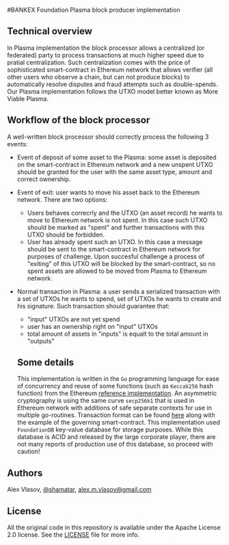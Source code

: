 #BANKEX Foundation Plasma block producer implementation

## Technical overview

In Plasma implementation the block processor allows a centralized (or federated) party to process transactions at much higher speed due to pratial centralization. Such centralization comes with the price of sophisticated smart-contract in Ethereum network that allows verifier (all other users who observe a chain, but can not produce blocks) to automatically resolve disputes and fraud attempts such as double-spends. Our Plasma implementation follows the UTXO model better known as More Viable Plasma.

## Workflow of the block processor

A well-written block processor should correctly process the following 3 events:
- Event of deposit of some asset to the Plasma: some asset is deposited on the smart-contract in Ethereum network and a new unspent UTXO should be granted for the user with the same asset type, amount and correct ownership.
- Event of exit: user wants to move his asset back to the Ethereum network. There are two options:
  - Users behaves correcrly and the UTXO (an asset record) he wants to move to Ethereum network is not spent. In this case such UTXO should be marked as "spent" and further transactions with this UTXO should be forbidden.
  - User has already spent such an UTXO. In this case a message should be sent to the smart-contract in Ethereum network for purposes of challenge. Upon succesful challenge a process of "exiting" of this UTXO will be blocked by the smart-contract, so no spent assets are allowed to be moved from Plasma to Ethereum network.
- Normal transaction in Plasma: a user sends a serialized transaction with a set of UTXOs he wants to spend, set of UTXOs he wants to create and his signature. Such transaction should guarantee that:
  - "input" UTXOs are not yet spend
  - user has an ownership right on "input" UTXOs
  - total amount of assets in "inputs" is equalt to the total amount in "outputs"
  
  ## Some details
  
  This implementation is written in the `Go` programming language for ease of concurrency and reuse of some functions (such as `Keccak256` hash function) from the Ethereum [reference implementation](https://github.com/ethereum/go-ethereum). An asymmetric cryptography is using the same curve `secp256k1` that is used in Ethereum network with additions of safe separate contexts for use in multiple go-routines. Transaction format can be found [here](https://github.com/BANKEX/PlasmaParentContract) along with the example of the governing smart-contract.
  This implementation used `FoundationDB` key-value database for storage purposes. While this database is ACID and released by the large corporate player, there are not many reports of production use of this database, so proceed with caution!
  
## Authors

Alex Vlasov, [@shamatar](https://github.com/shamatar),  alex.m.vlasov@gmail.com

## License

All the original code in this repository is available under the Apache License 2.0 license. See the [LICENSE](https://github.com/BankEx/go-plasma/blob/master/LICENSE) file for more info.
